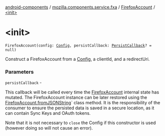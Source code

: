 [android-components](../../index.md) / [mozilla.components.service.fxa](../index.md) / [FirefoxAccount](index.md) / [&lt;init&gt;](./-init-.md)

# &lt;init&gt;

`FirefoxAccount(config: `[`Config`](../-config.md)`, persistCallback: `[`PersistCallback`](../-persist-callback.md)`? = null)`

Construct a FirefoxAccount from a [Config](../-config.md), a clientId, and a redirectUri.

### Parameters

`persistCallback` -

This callback will be called every time the [FirefoxAccount](index.md)
internal state has mutated.
The FirefoxAccount instance can be later restored using the
[FirefoxAccount.fromJSONString](from-j-s-o-n-string.md)` class method.
It is the responsibility of the consumer to ensure the persisted data
is saved in a secure location, as it can contain Sync Keys and
OAuth tokens.



Note that it is not necessary to `close` the Config if this constructor is used (however
doing so will not cause an error).

